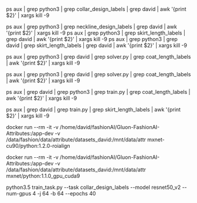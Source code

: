 ps aux | grep python3 | grep collar_design_labels | grep david | awk '{print $2}' | xargs kill -9

ps aux | grep python3 | grep neckline_design_labels | grep david | awk '{print $2}' | xargs kill -9
ps aux | grep python3 | grep skirt_length_labels | grep david | awk '{print $2}' | xargs kill -9
ps aux | grep python3 | grep david
| grep skirt_length_labels | grep david | awk '{print $2}' | xargs kill -9

ps aux | grep python3 | grep david | grep solver.py  | grep coat_length_labels | awk '{print $2}' | xargs kill -9

ps aux | grep python3 | grep david | grep solver.py | grep coat_length_labels | awk '{print $2}' | xargs kill -9

ps aux | grep david | grep python3 | grep train.py | grep coat_length_labels | awk '{print $2}' | xargs kill -9

ps aux | grep david | grep train.py | grep skirt_length_labels | awk '{print $2}' | xargs kill -9

docker run --rm -it -v /home/david/fashionAI/Gluon-FashionAI-Attributes:/app-dev -v /data/fashion/data/attribute/datasets_david:/mnt/data/attr mxnet-cu90/python:1.2.0-roialign

docker run --rm -it -v /home/david/fashionAI/Gluon-FashionAI-Attributes:/app-dev -v /data/fashion/data/attribute/datasets_david:/mnt/data/attr mxnet/python:1.1.0_gpu_cuda9

python3.5 train_task.py --task collar_design_labels --model resnet50_v2 --num-gpus 4 -j 64 -b 64 --epochs 40
